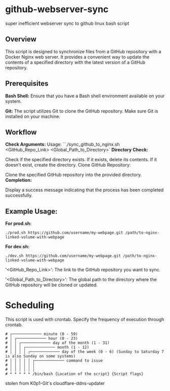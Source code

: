 # github-webserver-sync
super inefficient webserver sync to github linux bash script

## Overview
This script is designed to synchronize files from a GitHub repository with a Docker Nginx web server. It provides a convenient way to update the contents of a specified directory with the latest version of a GitHub repository.

## Prerequisites
**Bash Shell:** Ensure that you have a Bash shell environment available on your system.

**Git:** The script utilizes Git to clone the GitHub repository. Make sure Git is installed on your machine.


## Workflow
**Check Arguments:**
Usage:
``./sync_github_to_nginx.sh <GitHub_Repo_Link> <Global_Path_to_Directory>`
**Directory Check:**

Check if the specified directory exists.
If it exists, delete its contents.
If it doesn't exist, create the directory.
Clone GitHub Repository:

Clone the specified GitHub repository into the provided directory.
**Completion:**

Display a success message indicating that the process has been completed successfully.


## Example Usage:
**For prod.sh:**
```
./prod.sh https://github.com/username/my-webpage.git /path/to-nginx-linked-volume-with-webpage
```
**For dev.sh:**
```
./dev.sh https://github.com/username/my-webpage.git /path/to-nginx-linked-volume-with-webpage
```

'<GitHub_Repo_Link>': The link to the GitHub repository you want to sync.

'<Global_Path_to_Directory>': The global path to the directory where the GitHub repository will be cloned or updated.


# Scheduling
This script is used with crontab. Specify the frequency of execution through crontab.
```
# ┌───────────── minute (0 - 59)
# │ ┌───────────── hour (0 - 23)
# │ │ ┌───────────── day of the month (1 - 31)
# │ │ │ ┌───────────── month (1 - 12)
# │ │ │ │ ┌───────────── day of the week (0 - 6) (Sunday to Saturday 7 is also Sunday on some systems)
# │ │ │ │ │ ┌───────────── command to issue                               
# │ │ │ │ │ │
# │ │ │ │ │ │
# * * * * * /bin/bash {Location of the script} {Script flags}
```
stolen from K0p1-Git's cloudflare-ddns-updater